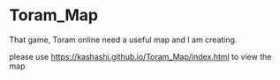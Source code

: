 # Toram_Map
That game, Toram online need a useful map and I am creating.

please use https://kashashi.github.io/Toram_Map/index.html to view the map
